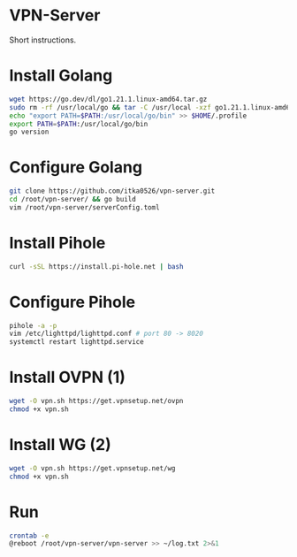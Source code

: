 # VPN-Server

Short instructions.

# Install Golang

```bash
wget https://go.dev/dl/go1.21.1.linux-amd64.tar.gz
sudo rm -rf /usr/local/go && tar -C /usr/local -xzf go1.21.1.linux-amd64.tar.gz
echo "export PATH=$PATH:/usr/local/go/bin" >> $HOME/.profile
export PATH=$PATH:/usr/local/go/bin
go version
```

# Configure Golang

```bash
git clone https://github.com/itka0526/vpn-server.git
cd /root/vpn-server/ && go build
vim /root/vpn-server/serverConfig.toml
```

# Install Pihole

```bash
curl -sSL https://install.pi-hole.net | bash
```

# Configure Pihole

```bash
pihole -a -p
vim /etc/lighttpd/lighttpd.conf # port 80 -> 8020
systemctl restart lighttpd.service
```

# Install OVPN (1)

```bash
wget -O vpn.sh https://get.vpnsetup.net/ovpn
chmod +x vpn.sh
```

# Install WG (2)

```bash
wget -O vpn.sh https://get.vpnsetup.net/wg
chmod +x vpn.sh
```

# Run

```bash
crontab -e
@reboot /root/vpn-server/vpn-server >> ~/log.txt 2>&1
```

